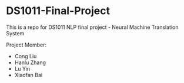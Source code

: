 # DS1011-Final-Project

This is a repo for DS1011 NLP final project - Neural Machine Translation System

Project Member:
- Cong Liu
- Hanlu Zhang
- Lu Yin
- Xiaofan Bai
